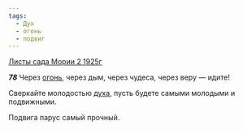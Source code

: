 ```yaml
---
tags:
  - Дух
  - огонь
  - подвиг
---
```


[Листы сада Мории 2 1925г](/agni/1925)

___78___
Через [огонь](/tag/#огонь), через дым, через чудеса, через веру — идите!   

Сверкайте молодостью [духа](/tag/#Дух), пусть будете самыми молодыми и подвижными.   

Подвига парус самый прочный.   

